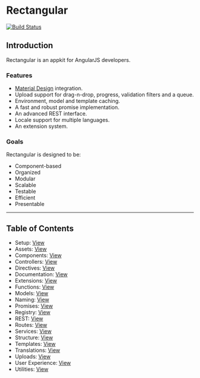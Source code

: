 # Rectangular
[![Build Status](https://travis-ci.org/abbotto/rectangular.svg?branch=master)](https://travis-ci.org/abbotto/rectangular)

## Introduction
Rectangular is an appkit for AngularJS developers.

### Features
- [Material Design](https://material.angularjs.org/latest/) integration.
- Upload support for drag-n-drop, progress, validation filters and a queue. 
- Environment, model and template caching.
- A fast and robust promise implementation.
- An advanced REST interface.
- Locale support for multiple languages.
- An extension system.

### Goals
Rectangular is designed to be:
- Component-based
- Organized
- Modular
- Scalable
- Testable
- Efficient
- Presentable

---

## Table of Contents
- Setup: 			[View](readme/setup.md)
- Assets: 			[View](readme/assets.md)
- Components: 		[View](readme/components.md)
- Controllers: 		[View](readme/controllers.md)
- Directives: 		[View](readme/directives.md)
- Documentation:	[View](readme/documentation.md)
- Extensions:		[View](readme/extensions.md)
- Functions:		[View](readme/functions.md)
- Models:			[View](readme/models.md)
- Naming:			[View](readme/naming.md)
- Promises:			[View](readme/promises.md)
- Registry:			[View](readme/registry.md)
- REST:				[View](readme/rest.md)
- Routes:			[View](readme/routes.md)
- Services:			[View](readme/services.md)
- Structure:		[View](readme/structure.md)
- Templates:		[View](readme/templates.md)
- Translations:		[View](readme/translations.md)
- Uploads:			[View](readme/uploads.md)
- User Experience:	[View](readme/user-experience.md)
- Utilities:		[View](readme/utilities.md)
